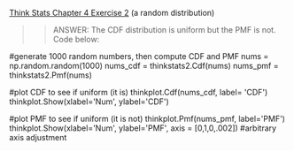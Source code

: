 [Think Stats Chapter 4 Exercise 2](http://greenteapress.com/thinkstats2/html/thinkstats2005.html#toc41) (a random distribution)

>> ANSWER: The CDF distribution is uniform but the PMF is not. Code below:

#generate 1000 random numbers, then compute CDF and PMF
nums = np.random.random(1000)
nums_cdf = thinkstats2.Cdf(nums)
nums_pmf = thinkstats2.Pmf(nums)

#plot CDF to see if uniform (it is)
thinkplot.Cdf(nums_cdf, label= 'CDF')
thinkplot.Show(xlabel='Num', ylabel='CDF')

#plot PMF to see if uniform (it is not)
thinkplot.Pmf(nums_pmf, label='PMF')
thinkplot.Show(xlabel='Num', ylabel='PMF', axis = [0,1,0,.002]) #arbitrary axis adjustment
